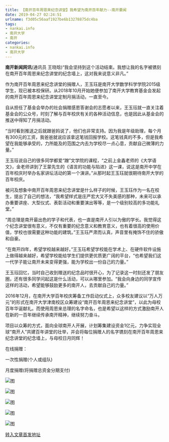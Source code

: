 ```yaml
---
title: 【南开百年周恩来纪念讲堂】我希望为南开百年献力--南开要闻
date: 2019-04-27 02:24:51
urlname: f3d05c56aaf1927be6b13278875dc4ba
tags: 
- nankai.info
- 南开大学
- 南开
categories:
- nankai.info
- 南开大学
---
```


**南开新闻网讯**(通讯员 王晓晗)“我会坚持到这个活动结束。我想让我的名字被镌刻在南开百年周恩来纪念讲堂的纪念墙上，这对我来说意义非凡。”

作为南开百年周恩来纪念讲堂的捐赠人，王玉珏是南开大学数学科学学院2015级学生，现已被本校保研。从2018年10月开始她便参加了南开大学教育基金会发起的南开百年周恩来纪念讲堂定制月捐活动，一直至今。

自从担任了基金会举办的社会捐赠感恩答谢会的志愿者以来，王玉珏就一直关注着基金会的公众号，时刻了解与百年校庆有关的各种活动信息，也是因此从基金会的推送中得知了月捐活动。

“当时看到推送之后就跟爸妈说了，他们也非常支持。因为我是年级助理，每个月有300元的工资，我爸爸就说应该拿这笔钱回报学校。这笔钱真的不多，但是我希望在我能够承受的，力所能及的范围之内去为学校尽一点心意，贡献自己微薄的力量。”

王玉珏说自己的很多同学都爱“蹭”文学院的课程，“之前上金鑫老师的《大学语文》，金老师讲到了王蒙先生的《语言的功能与陷进》这一课，说这是南开中学在百年校庆时举办名家讲坛活动的第一个演讲。”从那时起王玉珏就很期待南开大学的百年校庆。

被问及想象中南开百年周恩来纪念讲堂是什么样子的时候，王玉珏作为一名在校生，提出了自己的想法，“我希望样式是庄严宏大又不失美感的那种，未来可以承办重要讲座、大型仪式、表彰活动和重要演出等等，是一个级别较高的多功能礼堂。”

“周总理是南开最出色的学子和代表，也一直是南开人引以为傲的学长。我觉得这个纪念讲堂很有意义，不仅有重要的纪念意义和教育意义，也有着很高的使用价值，学校也很需要这种功能的建筑。”王玉珏严肃而认真，声音里有掩饰不住的骄傲和自豪。

“在南开四年，希望学校越来越好。”王玉珏希望学校能在学术上、在硬件软件设施上做得越来越好，希望学校能给学生们提供更优质更广阔的平台，“也希望我们这一代学子能让南开未来变得更强，能为学校出一份自己的力量。”

王玉珏回忆，当时自己收到赠送的纪念品时很开心，为了记录这一时刻还发了朋友圈，还有很多同学问起这是什么活动，可以从哪里参加。“我会向身边的同学宣传这样的活动，希望能够鼓励更多的南开人，去贡献自己的力量。”

2016年12月，在南开大学百年校庆筹备工作启动仪式上，众多校友建议以“万人万元”的形式在南开大学津南校区众筹建设“南开百年周恩来纪念讲堂”，以此为母校百年华诞献礼。而使用周恩来总理的名字命名，也是希望以这样的方式激励南开人在新的一百年继续传承南开精神，继续努力奋斗。

项目以众筹的方式，面向全球南开人开展，计划筹集建设资金1亿元，力争实现全球“南开人”共建百年讲堂的壮举，并会将每位捐赠人的名字镌刻在南开百年周恩来纪念讲堂的纪念墙上，与母校日月同辉！

在线捐赠：

一次性捐赠(个人或组队)

月度捐赠(将捐赠总资金分期支付)

![图](http://news.nankai.edu.cn/pic/0/00/35/01/350148_218227.png)

![图](http://news.nankai.edu.cn/pic/0/00/35/01/350147_703280.png)

![图](http://news.nankai.edu.cn/pic/0/00/35/01/350146_978196.jpg)

![图](http://news.nankai.edu.cn/pic/0/00/35/01/350145_353762.png)

![图](http://news.nankai.edu.cn/pic/0/00/35/01/350144_595918.jpg)

[转入文章首发地址](http://news.nankai.edu.cn/nkyw/system/2019/04/19/000446095.shtml)
